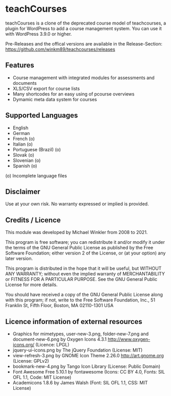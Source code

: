 teachCourses
==========

teachCourses is a clone of the deprecated course model of teachcourses, a plugin for WordPress to add a course management system. You can use it with WordPress 3.9.0 or higher.


Pre-Releases and the offical versions are available in the Release-Section:
https://github.com/winkm89/teachcourses/releases

## Features
* Course management with integrated modules for assessments and documents
* XLS/CSV export for course lists
* Many shortcodes for an easy using of pcourse overviews
* Dymamic meta data system for courses

## Supported Languages
* English
* German
* French (o)
* Italian (o)
* Portuguese (Brazil) (o)
* Slovak (o)
* Slovenian (o)
* Spanish (o)

(o) Incomplete language files

## Disclaimer 
Use at your own risk. No warranty expressed or implied is provided.  

## Credits / Licence

This module was developed by Michael Winkler from 2008 to 2021.

This program is free software; you can redistribute it and/or modify
it under the terms of the GNU General Public License as published by
the Free Software Foundation; either version 2 of the License, or
(at your option) any later version.

This program is distributed in the hope that it will be useful,
but WITHOUT ANY WARRANTY; without even the implied warranty of
MERCHANTABILITY or FITNESS FOR A PARTICULAR PURPOSE.  See the
GNU General Public License for more details.

You should have received a copy of the GNU General Public License
along with this program; if not, write to the Free Software
Foundation, Inc., 51 Franklin St, Fifth Floor, Boston, MA  02110-1301  USA


## Licence information of external resources
* Graphics for mimetypes, user-new-3.png, folder-new-7.png and document-new-6.png by Oxygen Icons 4.3.1 http://www.oxygen-icons.org/ (Licence: LPGL)
* jquery-ui-icons.png by The jQuery Foundation (License: MIT)
* view-refresh-3.png by GNOME Icon Theme 2.26.0 http://art.gnome.org (License: GPLv2)
* bookmark-new-4.png by Tango Icon Library (License: Public Domain)
* Font Awesome Free 5.10.1 by fontawesome (Icons: CC BY 4.0, Fonts: SIL OFL 1.1, Code: MIT License)
* Academicons 1.8.6 by James Walsh (Font: SIL OFL 1.1, CSS: MIT License)

